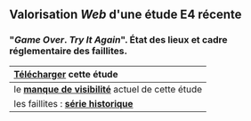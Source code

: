 ## Valorisation *Web* d'une étude E4 récente

### "*Game Over*. *Try It Again*". &Eacute;tat des lieux et cadre réglementaire des faillites.

| [Télécharger](http://economie.fgov.be/fr/binaries/Carrefour_economie_2017_13_tcm326-284157.pdf) cette étude |
| :--- |
| le [**manque de visibilité**](current_view.md) actuel de cette étude |
| les faillites : [**série historique**](Line.md) |


